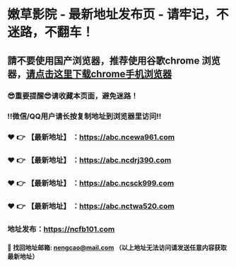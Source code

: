 # 嫩草影院 - 最新地址发布页 - 请牢记，不迷路，不翻车！

## 請不要使用国产浏览器，推荐使用谷歌chrome 浏览器，<a href = "https://www.google.cn/chrome/">请点击这里下载chrome手机浏览器</a>

### :sunglasses:重要提醒:sunglasses:请收藏本页面，避免迷路！
### ‼️微信/QQ用户请长按复制地址到浏览器里访问‼️

### :heart: :point_right: 【最新地址】 ：https://abc.ncewa961.com
### :heart: :point_right: 【最新地址】 ：https://abc.ncdrj390.com
### :heart: :point_right: 【最新地址】 ：https://abc.ncsck999.com
### :heart: :point_right: 【最新地址】 ：https://abc.nctwa520.com

### 地址发布：https://ncfb101.com

#### :e-mail: __找回地址邮箱: nengcao@mail.com （以上地址无法访问请发送任意内容获取最新地址）__
